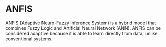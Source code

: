 # ANFIS
ANFIS (Adaptive Neuro-Fuzzy Inference System) is a hybrid model that combines Fuzzy Logic and Artificial Neural Network (ANN). ANFIS can be considered adaptive because it is able to learn directly from data, unlike conventional systems.
